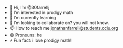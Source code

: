 - 👋 Hi, I’m @30farrellj
- 👀 I’m interested in prodigy math 
- 🌱 I’m currently learning 
- 💞️ I’m looking to collaborate on? you will not know.
- 📫 How to reach me jonathanfarrell@students.cciu.org
- 😄 Pronouns: he
- ⚡ Fun fact: i love prodigy math!

<!---
30farrellj/30farrellj is a ✨ special ✨ repository because its `README.md` (this file) appears on your GitHub profile.
You can click the Preview link to take a look at your changes.
--->
